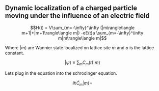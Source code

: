 ## Dynamic localization of a charged particle moving under the influence of an electric field

$$H(t) = V\sum_{m=-\infty}^\infty (|m\rangle\langle m+1|+|m+1\rangle\langle m|) -eE(t)a \sum_{m=-\infty}^\infty m|m\rangle\langle m|$$

Where $|m\rangle$ are Wannier state localized on lattice site $m$ and $a$ is the lattice constant.

$$|\psi\rangle \equiv \sum_m C_m(t)| m \rangle$$


Lets plug in the equation into the schrodinger equation.

$$i\hbar \dot{C}_m |m \rangle = $$
